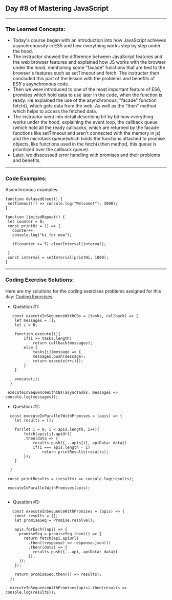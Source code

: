 ## Day #8 of Mastering JavaScript
---

  ### The Learned Concepts:
  - Today's course began with an introduction into how JavaScript achieves asynchronousity in ES5 and how everything works step by step under the hood.
  - The instructor showed the difference between JavaScript features and the web browser features and explained how JS works with the browser under the hood, mentioning some "facade" functions that are tied to the browser's features such as setTimeout and fetch. The instructer then concluded this part of the lesson with the problems and benefits of ES5's asynchronous code. 
  - Then we were introduced to one of the most important feature of ES6, promises which hold data to use later in the code, when the function is ready. He explained the use of the asynchronous, "facade" function fetch(), which gets data from the web. As well as the "then" method which helps to access the fetched data.
  - The instructor went into detail describing bit by bit how everything works under the hood, explaining the event loop, the callback queue (which hold all the ready callbacks, which are returned by the facade functions like setTimeout and aren't connected with the memory in js) and the microtask queue(which holds the functions attached to promise objects, like functions used in the fetch().then method, this queue is prioritized over the callback queue).
  - Later, we disscussed error handling with promises and their problems and benefits.
 
  ---
 ### Code Examples: 

Asynchronous examples:
 ```
function delayedGreet() {
  setTimeout(() => console.log("Welcome!"), 3000);
}

function limitedRepeat() {
  let counter = 0;
  const printHi = () => {
    counter++;
    console.log("hi for now");
    
    if(counter >= 5) clearInterval(interval);
  
  }
  const interval = setInterval(printHi, 1000);
}
 ```


---
 ### Coding Exercise Solutions:
 Here are my solutions for the coding exercises problems assigned for this day:
 [Coding Exercises](https://github.com/orjwan-alrajaby/gsg-expressjs-backend-training-2023/blob/main/learning-sprint-1/week2-day3-tasks/tasks.md):

 - Question #1:
```
   const executeInSequenceWithCBs = (tasks, callback) => {
    let messages = [];
    let i = 0;

    function execute(i){
        if(i >= tasks.length)
            return callback(messages);
        else {
            tasks[i](message => {
            messages.push(message);
            return execute(++i)});
        }
    }

    execute(i);
  }

 executeInSequenceWithCBs(asyncTasks, messages => console.log(messages));
```
   
- Question #2:
```
  const executeInParallelWithPromises = (apis) => {
    let results = [];

    for(let i = 0; i < apis.length; i++){
        fetch(apis[i].apiUrl)
        .then(data => {
            results.push({...apis[i], apiData: data})
            if(i === apis.length - 1) 
                return printResults(results);
        });
    }

  }

 const printResults = (results) => console.log(results); 

 executeInParallelWithPromises(apis);
  
```
   
- Question #3:
```
   const executeInSequenceWithPromises = (apis) => {
    const results = [];
    let promiseSeq = Promise.resolve();
  
    apis.forEach((api) => {
      promiseSeq = promiseSeq.then(() => {
        return fetch(api.apiUrl)
          .then((response) => response.json())
          .then((data) => {
            results.push({...api, apiData: data})
          });
      });
    });
  
    return promiseSeq.then(() => results);
  };
  
  executeInSequenceWithPromises(apis).then(results => console.log(results));
```
  
